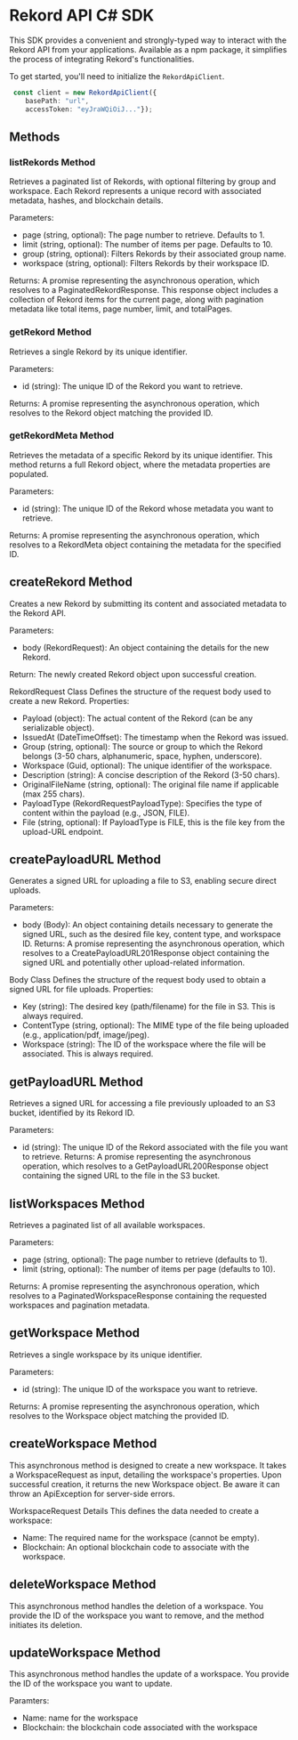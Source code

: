 # Rekord API C# SDK

This SDK provides a convenient and strongly-typed way to interact with the Rekord API from your applications. Available as a npm package, it simplifies the process of integrating Rekord's functionalities.

To get started, you'll need to initialize the `RekordApiClient`.

```typescript
 const client = new RekordApiClient({ 
    basePath: "url", 
    accessToken: "eyJraWQiOiJ..."});
```

## Methods

### listRekords Method
Retrieves a paginated list of Rekords, with optional filtering by group and workspace. Each Rekord represents a unique record with associated metadata, hashes, and blockchain details.

Parameters:
* page (string, optional): The page number to retrieve. Defaults to 1.
* limit (string, optional): The number of items per page. Defaults to 10.
* group (string, optional): Filters Rekords by their associated group name.
* workspace (string, optional): Filters Rekords by their workspace ID.

Returns:
A promise representing the asynchronous operation, which resolves to a PaginatedRekordResponse. This response object includes a collection of Rekord items for the current page, along with pagination metadata like total items, page number, limit, and totalPages.

### getRekord Method
Retrieves a single Rekord by its unique identifier.

Parameters:
* id (string): The unique ID of the Rekord you want to retrieve.

Returns:
A promise representing the asynchronous operation, which resolves to the Rekord object matching the provided ID.

### getRekordMeta Method
Retrieves the metadata of a specific Rekord by its unique identifier. This method returns a full Rekord object, where the metadata properties are populated.

Parameters:
* id (string): The unique ID of the Rekord whose metadata you want to retrieve.

Returns:
A promise representing the asynchronous operation, which resolves to a RekordMeta object containing the metadata for the specified ID.

## createRekord Method
Creates a new Rekord by submitting its content and associated metadata to the Rekord API.

Parameters:
* body (RekordRequest): An object containing the details for the new Rekord.

Return:
The newly created Rekord object upon successful creation.

RekordRequest Class
Defines the structure of the request body used to create a new Rekord.
Properties:

* Payload (object): The actual content of the Rekord (can be any serializable object).
* IssuedAt (DateTimeOffset): The timestamp when the Rekord was issued.
* Group (string, optional): The source or group to which the Rekord belongs (3-50 chars, alphanumeric, space, hyphen, underscore).
* Workspace (Guid, optional): The unique identifier of the workspace.
* Description (string): A concise description of the Rekord (3-50 chars).
* OriginalFileName (string, optional): The original file name if applicable (max 255 chars).
* PayloadType (RekordRequestPayloadType): Specifies the type of content within the payload (e.g., JSON, FILE).
* File (string, optional): If PayloadType is FILE, this is the file key from the upload-URL endpoint.

## createPayloadURL Method
Generates a signed URL for uploading a file to S3, enabling secure direct uploads.

Parameters:
* body (Body): An object containing details necessary to generate the signed URL, such as the desired file key, content type, and workspace ID.
Returns:
A promise representing the asynchronous operation, which resolves to a CreatePayloadURL201Response object containing the signed URL and potentially other upload-related information.


Body Class
Defines the structure of the request body used to obtain a signed URL for file uploads.
Properties:
* Key (string): The desired key (path/filename) for the file in S3. This is always required.
* ContentType (string, optional): The MIME type of the file being uploaded (e.g., application/pdf, image/jpeg).
* Workspace (string): The ID of the workspace where the file will be associated. This is always required.

## getPayloadURL Method
Retrieves a signed URL for accessing a file previously uploaded to an S3 bucket, identified by its Rekord ID.

Parameters:
* id (string): The unique ID of the Rekord associated with the file you want to retrieve.
Returns:
A promise representing the asynchronous operation, which resolves to a GetPayloadURL200Response object containing the signed URL to the file in the S3 bucket.

## listWorkspaces Method
Retrieves a paginated list of all available workspaces.

Parameters:
* page (string, optional): The page number to retrieve (defaults to 1).
* limit (string, optional): The number of items per page (defaults to 10).

Returns:
A promise representing the asynchronous operation, which resolves to a PaginatedWorkspaceResponse containing the requested workspaces and pagination metadata.

## getWorkspace Method
Retrieves a single workspace by its unique identifier.

Parameters:
* id (string): The unique ID of the workspace you want to retrieve.

Returns:
A promise representing the asynchronous operation, which resolves to the Workspace object matching the provided ID.

## createWorkspace Method
This asynchronous method is designed to create a new workspace. It takes a WorkspaceRequest as input, detailing the workspace's properties. Upon successful creation, it returns the new Workspace object. Be aware it can throw an ApiException for server-side errors.

WorkspaceRequest Details
This defines the data needed to create a workspace:
* Name: The required name for the workspace (cannot be empty).
* Blockchain: An optional blockchain code to associate with the workspace.

## deleteWorkspace Method
This asynchronous method handles the deletion of a workspace. You provide the ID of the workspace you want to remove, and the method initiates its deletion.

## updateWorkspace Method
This asynchronous method handles the update of a workspace. You provide the ID of the workspace you want to update. 

Paramters: 
* Name: name for the workspace
* Blockchain: the blockchain code associated with the workspace